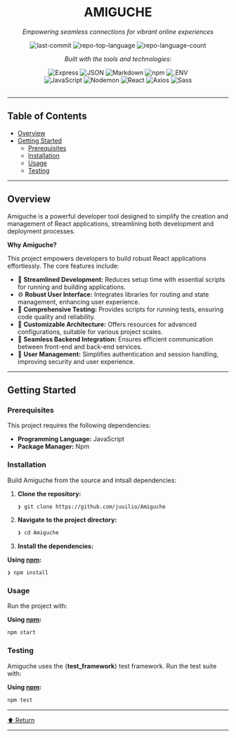 <div id="top">

<!-- HEADER STYLE: CLASSIC -->
<div align="center">


# AMIGUCHE

<em>Empowering seamless connections for vibrant online experiences</em>

<!-- BADGES -->
<img src="https://img.shields.io/github/last-commit/juuilio/Amiguche?style=flat&logo=git&logoColor=white&color=0080ff" alt="last-commit">
<img src="https://img.shields.io/github/languages/top/juuilio/Amiguche?style=flat&color=0080ff" alt="repo-top-language">
<img src="https://img.shields.io/github/languages/count/juuilio/Amiguche?style=flat&color=0080ff" alt="repo-language-count">

<em>Built with the tools and technologies:</em>

<img src="https://img.shields.io/badge/Express-000000.svg?style=flat&logo=Express&logoColor=white" alt="Express">
<img src="https://img.shields.io/badge/JSON-000000.svg?style=flat&logo=JSON&logoColor=white" alt="JSON">
<img src="https://img.shields.io/badge/Markdown-000000.svg?style=flat&logo=Markdown&logoColor=white" alt="Markdown">
<img src="https://img.shields.io/badge/npm-CB3837.svg?style=flat&logo=npm&logoColor=white" alt="npm">
<img src="https://img.shields.io/badge/.ENV-ECD53F.svg?style=flat&logo=dotenv&logoColor=black" alt=".ENV">
<br>
<img src="https://img.shields.io/badge/JavaScript-F7DF1E.svg?style=flat&logo=JavaScript&logoColor=black" alt="JavaScript">
<img src="https://img.shields.io/badge/Nodemon-76D04B.svg?style=flat&logo=Nodemon&logoColor=white" alt="Nodemon">
<img src="https://img.shields.io/badge/React-61DAFB.svg?style=flat&logo=React&logoColor=black" alt="React">
<img src="https://img.shields.io/badge/Axios-5A29E4.svg?style=flat&logo=Axios&logoColor=white" alt="Axios">
<img src="https://img.shields.io/badge/Sass-CC6699.svg?style=flat&logo=Sass&logoColor=white" alt="Sass">

</div>
<br>

---

## Table of Contents

- [Overview](#overview)
- [Getting Started](#getting-started)
    - [Prerequisites](#prerequisites)
    - [Installation](#installation)
    - [Usage](#usage)
    - [Testing](#testing)

---

## Overview

Amiguche is a powerful developer tool designed to simplify the creation and management of React applications, streamlining both development and deployment processes.

**Why Amiguche?**

This project empowers developers to build robust React applications effortlessly. The core features include:

- 🎨 **Streamlined Development:** Reduces setup time with essential scripts for running and building applications.
- ⚙️ **Robust User Interface:** Integrates libraries for routing and state management, enhancing user experience.
- 🧪 **Comprehensive Testing:** Provides scripts for running tests, ensuring code quality and reliability.
- 🔧 **Customizable Architecture:** Offers resources for advanced configurations, suitable for various project scales.
- 🔗 **Seamless Backend Integration:** Ensures efficient communication between front-end and back-end services.
- 👤 **User Management:** Simplifies authentication and session handling, improving security and user experience.

---

## Getting Started

### Prerequisites

This project requires the following dependencies:

- **Programming Language:** JavaScript
- **Package Manager:** Npm

### Installation

Build Amiguche from the source and intsall dependencies:

1. **Clone the repository:**

    ```sh
    ❯ git clone https://github.com/juuilio/Amiguche
    ```

2. **Navigate to the project directory:**

    ```sh
    ❯ cd Amiguche
    ```

3. **Install the dependencies:**

**Using [npm](https://www.npmjs.com/):**

```sh
❯ npm install
```

### Usage

Run the project with:

**Using [npm](https://www.npmjs.com/):**

```sh
npm start
```

### Testing

Amiguche uses the {__test_framework__} test framework. Run the test suite with:

**Using [npm](https://www.npmjs.com/):**

```sh
npm test
```

---

<div align="left"><a href="#top">⬆ Return</a></div>

---
